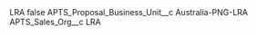 <?xml version="1.0" encoding="UTF-8"?>
<CustomMetadata xmlns="http://soap.sforce.com/2006/04/metadata" xmlns:xsi="http://www.w3.org/2001/XMLSchema-instance" xmlns:xsd="http://www.w3.org/2001/XMLSchema">
    <label>LRA</label>
    <protected>false</protected>
    <values>
        <field>APTS_Proposal_Business_Unit__c</field>
        <value xsi:type="xsd:string">Australia-PNG-LRA</value>
    </values>
    <values>
        <field>APTS_Sales_Org__c</field>
        <value xsi:type="xsd:string">LRA</value>
    </values>
</CustomMetadata>
